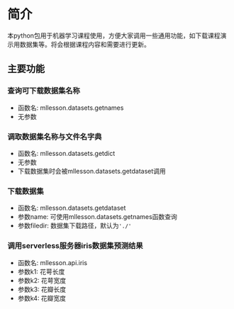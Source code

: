 # 简介

本python包用于机器学习课程使用，方便大家调用一些通用功能，如下载课程演示用数据集等。将会根据课程内容和需要进行更新。

## 主要功能

### 查询可下载数据集名称

- 函数名: mllesson.datasets.getnames
- 无参数

### 调取数据集名称与文件名字典

- 函数名: mllesson.datasets.getdict
- 无参数
- 下载数据集时会被mllesson.datasets.getdataset调用

### 下载数据集

- 函数名: mllesson.datasets.getdataset
- 参数name: 可使用mllesson.datasets.getnames函数查询
- 参数filedir: 数据集下载路径，默认为`'./'`

### 调用serverless服务器iris数据集预测结果

- 函数名: mllesson.api.iris
- 参数k1: 花萼长度
- 参数k2: 花萼宽度
- 参数k3: 花瓣长度
- 参数k4: 花瓣宽度

